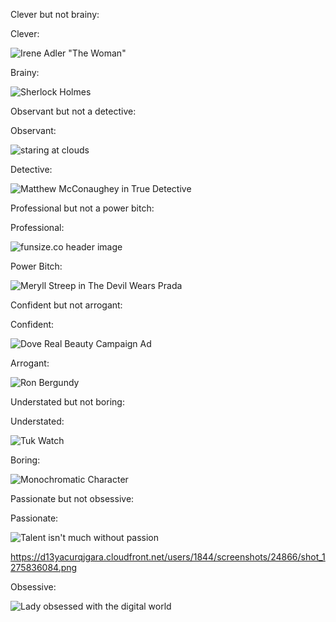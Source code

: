 Clever but not brainy: 

Clever:

![Irene Adler "The Woman"](http://33.media.tumblr.com/bb26376de027a6e359415cbb721731a8/tumblr_inline_n1rmk2Vh8U1qgp297.gif "Clever")

Brainy:

![Sherlock Holmes](http://41.media.tumblr.com/e6222c3c7eb84f2ffb8a456f4f40a50b/tumblr_nqe4y8PgCq1uz8ve7o1_500.png "Brainy")

Observant but not a detective:

Observant:

![staring at clouds](http://api.ning.com/files/kV4MbYiv7oSzywufkTuZc1TtowkaRhob6xU6wGnAMegMAzg4zkVWBrLGvDQqL2S2fZ9jclu-K8UR631LRU51Ohsv6WPSF5SM/1082086708.jpeg "observant")

Detective:

![Matthew McConaughey in True Detective](http://www.wired.com/images_blogs/underwire/2014/02/Matthew-McConaughey.jpg "detective")

Professional but not a power bitch:

Professional:

![funsize.co header image](http://flatinspire.com/wp-content/uploads/2015/01/funsize.jpg "professional")

Power Bitch:

![Meryll Streep in The Devil Wears Prada](http://s3-us-west-2.amazonaws.com/media.ventichic.com/wp-content/uploads/power-bitch.png "power bitch")


Confident but not arrogant:

Confident:

![Dove Real Beauty Campaign Ad](https://chippersengl.files.wordpress.com/2013/09/dove.jpg "confident")

Arrogant:

![Ron Bergundy](http://www.reclaimingthemind.org/blog/wp-content/uploads/2013/07/Burgundy-bigdeal.jpg "arrogant")


Understated but not boring:

Understated:

![Tuk Watch](https://scontent-dfw1-1.xx.fbcdn.net/hphotos-xpa1/t31.0-8/11999759_1502598110040174_7181457556510920509_o.jpg "understated")

Boring:

![Monochromatic Character](http://i.ytimg.com/vi/xDs-gkZw5uo/hqdefault.jpg "boring")

Passionate but not obsessive:

Passionate:

![Talent isn't much without passion](https://d13yacurqjgara.cloudfront.net/users/1844/screenshots/24866/shot_1275836084.png "passionate")

https://d13yacurqjgara.cloudfront.net/users/1844/screenshots/24866/shot_1275836084.png

Obsessive: 

![Lady obsessed with the digital world](https://d13yacurqjgara.cloudfront.net/users/230202/screenshots/1365743/screen_shot_2014-01-04_at_10.46.19_am.png "obsessive")






